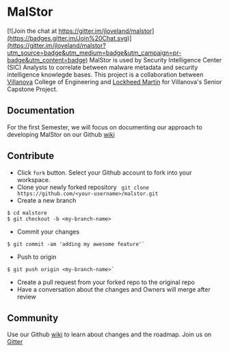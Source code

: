 # MalStor

[![Join the chat at https://gitter.im/jloveland/malstor](https://badges.gitter.im/Join%20Chat.svg)](https://gitter.im/jloveland/malstor?utm_source=badge&utm_medium=badge&utm_campaign=pr-badge&utm_content=badge)
MalStor is used by Security Intelligence Center (SIC) Analysts to correlate between malware metadata and security intelligence knowlegde bases. This project is a collaboration between [Villanova](http://www.villanova.edu) College of Engineering and [Lockheed Martin](http://www.lockheedmartin.com) for Villanova's Senior Capstone Project.

## Documentation
For the first Semester, we will focus on documenting our approach to developing MalStor on our Github [wiki](https://github.com/lmco/malstor/wiki)

## Contribute
* Click `fork` button. Select your Github account to fork into your workspace.
* Clone your newly forked repository
` git clone https://github.com/<your-username>/malstor.git`
* Create a new branch
```SHELL
$ cd malstore
$ git checkout -b <my-branch-name>
```
* Commit your changes
```SHELL
$ git commit -am 'adding my awesome feature'`
```
* Push to origin
```SHELL
$ git push origin <my-branch-name>`
```
* Create a pull request from your forked repo to the original repo
* Have a conversation about the changes and Owners will merge after review

## Community
Use our Github [wiki](https://github.com/lmco/malstor/wiki) to learn about changes and the roadmap.
Join us on [Gitter](https://gitter.im/)
